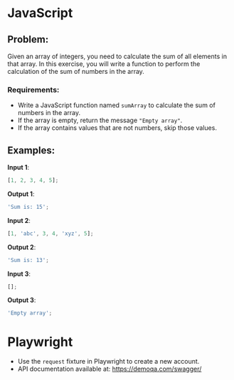 # JavaScript

## Problem:

Given an array of integers, you need to calculate the sum of all elements in that array. In this exercise, you will write a function to perform the calculation of the sum of numbers in the array.

### Requirements:

- Write a JavaScript function named `sumArray` to calculate the sum of numbers in the array.
- If the array is empty, return the message `"Empty array"`.
- If the array contains values that are not numbers, skip those values.

## Examples:

**Input 1**:

```javascript
[1, 2, 3, 4, 5];
```

**Output 1**:

```javascript
'Sum is: 15';
```

**Input 2**:

```javascript
[1, 'abc', 3, 4, 'xyz', 5];
```

**Output 2**:

```javascript
'Sum is: 13';
```

**Input 3**:

```javascript
[];
```

**Output 3**:

```javascript
'Empty array';
```

# Playwright

- Use the `request` fixture in Playwright to create a new account.
- API documentation available at: https://demoqa.com/swagger/
